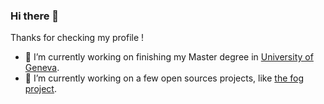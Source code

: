 ### Hi there 👋

Thanks for checking my profile !

- 🌱 I’m currently working on finishing my Master degree in [University of Geneva](https://www.unige.ch).
- 👯 I’m currently working on a few open sources projects, like [the fog project](https://github.com/FOGProject/fogproject).

<!--
**Magelfik/Magelfik** is a ✨ _special_ ✨ repository because its `README.md` (this file) appears on your GitHub profile.

Here are some ideas to get you started:

- 🔭 I’m currently working on ...
- 🌱 I’m currently learning ...
- 👯 I’m looking to collaborate on ...
- 🤔 I’m looking for help with ...
- 💬 Ask me about ...
- 📫 How to reach me: ...
- 😄 Pronouns: ...
- ⚡ Fun fact: ...
-->
